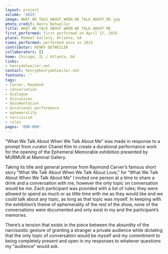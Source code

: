```yaml
---
layout: project
volume: '2015'
image: WHAT_WE_TALK_ABOUT_WHEN_WE_TALK_ABOUT_ME.jpg
photo_credit: Henry Detweiler
title: WHAT WE TALK ABOUT WHEN WE TALK ABOUT ME
first_performed: first performed on April 17, 2015
place: Mammal Gallery, Atlanta, GA
times_performed: performed once in 2015
contributor: HENRY DETWEILER
collaborators: []
home: Chicago, IL / Atlanta, GA
links:
- henrydetweiler.net
contact: henry@henrydetweiler.net
footnote: ''
tags:
- Carver, Raymond
- conversation
- dialogue
- discussion
- documentation
- durational performance
- ephemerality
- narcissism
- rules
pages: '098-099'
---
```


“What We Talk About When We Talk About Me” was made in response to a prompt from curator Chanel Kim to create a durational performance work for the opening of the Ephemeral Memorable exhibition presented by MURMUR at Mammal Gallery.

Taking its title and general premise from Raymond Carver’s famous short story “What We Talk About When We Talk About Love,” for “What We Talk About When We Talk About Me” I invited one person at a time to share a drink and a conversation with me, however the only topic on conversation would be me. Each participant was provided with a list of rules; they were allowed to spend as much or as little time with me as they would like and we could talk about any topic, as long as that topic was myself. In keeping with the exhibition’s theme of ephemerality of the rest of the show, none of the conversations were documented and only exist in my and the participant’s memories.

There’s a tension that exists in the piece between the absurdity of the narcissistic gesture of granting a stranger a private audience while dictating that the only topic of conversation would be myself and my commitment to being completely present and open in my responses to whatever questions my “audience” would ask.
